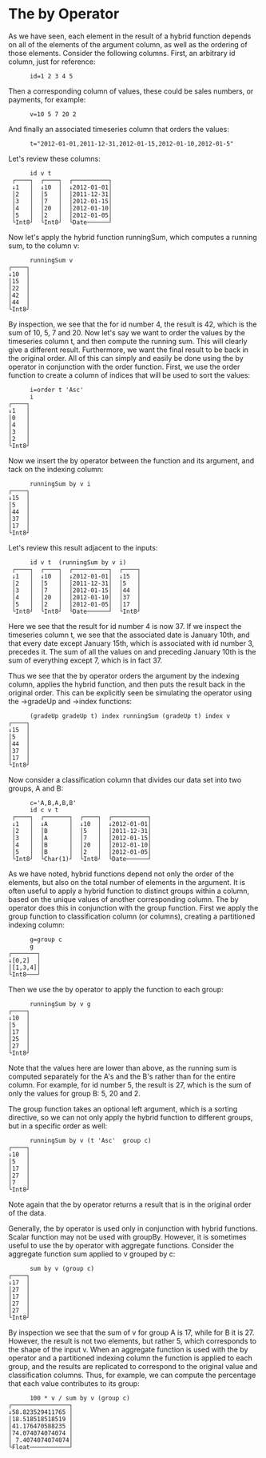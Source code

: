 # The by Operator

As we have seen, each element in the result of a hybrid function depends on all of the elements of
the argument column, as well as the ordering of those elements. Consider the following columns.
First, an arbitrary id column, just for reference:

~~~
      id=1 2 3 4 5
~~~

Then a corresponding column of values, these could be sales numbers, or payments, for example:

~~~
      v=10 5 7 20 2
~~~

And finally an associated timeseries column that orders the values:

~~~
      t="2012-01-01,2011-12-31,2012-01-15,2012-01-10,2012-01-5"
~~~

Let's review these columns:

~~~
      id v t
 ┌────┐  ┌────┐  ┌──────────┐
 ↓1   │  ↓10  │  ↓2012-01-01│
 │2   │  │5   │  │2011-12-31│
 │3   │  │7   │  │2012-01-15│
 │4   │  │20  │  │2012-01-10│
 │5   │  │2   │  │2012-01-05│
 └Int8┘  └Int8┘  └Date──────┘
~~~

Now let's apply the hybrid function runningSum, which computes a running sum, to the column v:

~~~
      runningSum v
┌────┐
↓10  │
│15  │
│22  │
│42  │
│44  │
└Int8┘
~~~

By inspection, we see that the for id number 4, the result is 42, which is the sum of 10, 5, 7 and
20. Now let's say we want to order the values by the timeseries column t, and then compute the
running sum. This will clearly give a different result. Furthermore, we want the final result to
be back in the original order. All of this can simply and easily be done using the by operator
in conjunction with the order function. First, we use the order function to create a column of
indices that will be used to sort the values:

~~~
      i=order t 'Asc'
      i
┌────┐
↓1   │
│0   │
│4   │
│3   │
│2   │
└Int8┘
~~~

Now we insert the by operator between the function and its argument, and tack on the indexing column:

~~~
      runningSum by v i
┌────┐
↓15  │
│5   │
│44  │
│37  │
│17  │
└Int8┘
~~~

Let's review this result adjacent to the inputs:

~~~
      id v t  (runningSum by v i)
 ┌────┐  ┌────┐  ┌──────────┐  ┌────┐
 ↓1   │  ↓10  │  ↓2012-01-01│  ↓15  │
 │2   │  │5   │  │2011-12-31│  │5   │
 │3   │  │7   │  │2012-01-15│  │44  │
 │4   │  │20  │  │2012-01-10│  │37  │
 │5   │  │2   │  │2012-01-05│  │17  │
 └Int8┘  └Int8┘  └Date──────┘  └Int8┘
~~~

Here we see that the result for id number 4 is now 37. If we inspect the timeseries column t, we
see that the associated date is January 10th, and that every date except January 15th, which is
associated with id number 3, precedes it. The sum of all the values on and preceding January 10th
is the sum of everything except 7, which is in fact 37.

Thus we see that the by operator orders the argument by the indexing column, applies the hybrid
function, and then puts the result back in the original order. This can be explicitly seen be
simulating the operator using the →gradeUp and →index functions:

~~~
      (gradeUp gradeUp t) index runningSum (gradeUp t) index v
┌────┐
↓15  │
│5   │
│44  │
│37  │
│17  │
└Int8┘
~~~

Now consider a classification column that divides our data set into two groups, A and B:

~~~
      c='A,B,A,B,B'
      id c v t
 ┌────┐  ┌───────┐  ┌────┐  ┌──────────┐
 ↓1   │  ↓A      │  ↓10  │  ↓2012-01-01│
 │2   │  │B      │  │5   │  │2011-12-31│
 │3   │  │A      │  │7   │  │2012-01-15│
 │4   │  │B      │  │20  │  │2012-01-10│
 │5   │  │B      │  │2   │  │2012-01-05│
 └Int8┘  └Char(1)┘  └Int8┘  └Date──────┘
~~~

As we have noted, hybrid functions depend not only the order of the elements, but also on the total
number of elements in the argument. It is often useful to apply a hybrid function to distinct
groups within a column, based on the unique values of another corresponding column. The by
operator does this in conjunction with the group function. First we apply the group function to
classification column (or columns), creating a partitioned indexing column:

~~~
      g=group c
      g
┌───────┐
↓[0,2]  │
│[1,3,4]│
└Int8───┘
~~~

Then we use the by operator to apply the function to each group:

~~~
      runningSum by v g
┌────┐
↓10  │
│5   │
│17  │
│25  │
│27  │
└Int8┘
~~~

Note that the values here are lower than above, as the running sum is computed separately for the
A's and the B's rather than for the entire column. For example, for id number 5, the result is 27,
which is the sum of only the values for group B: 5, 20 and 2.

The group function takes an optional left argument, which is a sorting directive, so we can not
only apply the hybrid function to different groups, but in a specific order as well:

~~~
      runningSum by v (t 'Asc'  group c)
┌────┐
↓10  │
│5   │
│17  │
│27  │
│7   │
└Int8┘
~~~

Note again that the by operator returns a result that is in the original order of the data.

Generally, the by operator is used only in conjunction with hybrid functions. Scalar function may
not be used with groupBy. However, it is sometimes useful to use the by operator with aggregate
functions. Consider the aggregate function sum applied to v grouped by c:

~~~
      sum by v (group c)
┌────┐
↓17  │
│27  │
│17  │
│27  │
│27  │
└Int8┘
~~~

By inspection we see that the sum of v for group A is 17, while for B it is 27. However, the result
is not two elements, but rather 5, which corresponds to the shape of the input v. When an
aggregate function is used with the by operator and a partitioned indexing column the function is
applied to each group, and the results are replicated to correspond to the original value and
classification columns. Thus, for example, we can compute the percentage that each value
contributes to its group:

~~~
      100 * v / sum by v (group c)
┌────────────────┐
↓58.823529411765 │
│18.518518518519 │
│41.176470588235 │
│74.074074074074 │
│ 7.4074074074074│
└Float───────────┘
~~~

